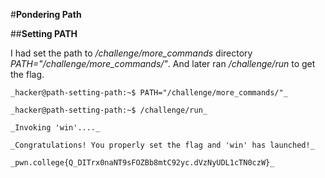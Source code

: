 #**Pondering Path**

##**Setting PATH**

I had set the path to _/challenge/more_commands_ directory _PATH="/challenge/more_commands/"_. And later ran _/challenge/run_ to get the flag.

    _hacker@path-setting-path:~$ PATH="/challenge/more_commands/"_

    _hacker@path-setting-path:~$ /challenge/run_

    _Invoking 'win'...._

    _Congratulations! You properly set the flag and 'win' has launched!_

    _pwn.college{Q_DITrx0naNT9sFOZBb8mtC92yc.dVzNyUDL1cTN0czW}_
